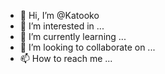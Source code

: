 - 👋 Hi, I’m @Katooko
- 👀 I’m interested in ...
- 🌱 I’m currently learning ...
- 💞️ I’m looking to collaborate on ...
- 📫 How to reach me ...

<!---
Katooko/Katooko is a ✨ special ✨ repository because its `README.md` (this file) appears on your GitHub profile.
You can click the Preview link to take a look at your changes.
--->
